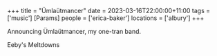 +++
title = "Ümlaütmancer"
date = 2023-03-16T22:00:00+11:00
tags = ['music']
[Params]
people = ['erica-baker']
locations = ['albury']
+++

Announcing Ümlaütmancer, my one-tran band.

Eeby's Meltdowns